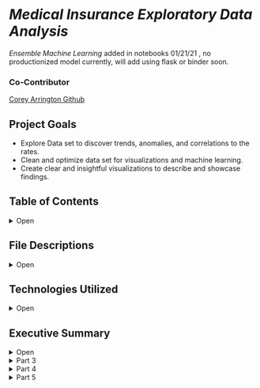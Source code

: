 

# *Medical Insurance Exploratory Data Analysis*

*Ensemble Machine Learning* added in notebooks 01/21/21 , no productionized model currently, will add using flask or binder soon.


### Co-Contributor
<a href = "https://github.com/CoreyArr/Medical-Insurance-Project" >Corey Arrington Github</a>

## Project Goals 

- Explore Data set to discover trends, anomalies, and correlations to the rates.
- Clean and optimize data set for visualizations and machine learning.
- Create clear and insightful visualizations to describe and showcase findings.



## Table of Contents

<details>
    <summary>Open</summary>

        1. File Descriptions
        2. Technologies Used
        3. Executive Summary

</details>

## File Descriptions

<details>
    <summary>Open</summary>

- insurance.csv: data pre-clean.
- Medical_Insurance_Project.ipynb: jupyter notebook on data anaylsis.

</details>

## Technologies Utilized

<details>
    <summary>Open</summary>

        1. Python3
        2. Pandas
        3. Matplotlib
        4. Seaborn
        5. Sci-py
        6. Numpy
        7. Sci-kit learn

</details>

 ## Executive Summary
<details>
    <summary>Open</summary>
    <h2>Primary Goals</h2>
<p>The goals I set out for this project was to collaborate with data analyst Corey Arrington on a portfolio piece that showcases a range of our abilities. Furthermore I set out to create value for those interested investing into medical insurance, helping them understand the variables and features that contribute to the pricing model. This is a high level overview and not specific to one company or a one solution that speaks for all companies."</p>


### Library Imports
<details>
    <summary>Part 1</summary>

<h3>Importing required Libraries, Loading into Dataframe</h3>
    <p>The require libraries included the utilization of primarily pandas, numpy, matplotlib, and seaborn. The inclusion of sklearn was for preprocessing.</p>
</details>

<details>
    <summary>Part 2</summary>
    <h3>Early Eda</h3>
    <p> This portion focused primarily on understanding the key statistics
    and evaluation of the data frame. These findings were as follows:
    <h5>Max Value</h5>

    The max values showed a high of 64 in age, 53.13 in BMI, 5 in children, and lastly $63770.40 in charges.
 <h5>Min Value</h5>

    The min values showed a low of 18 in age, 15.96 in BMI, 0 in children, and lastly $1121.87 in charges.
</details>
  <h5>Mean Value</h5>

    The mean values showed a average of 39 in age, 30 in BMI, 1 in children, and lastly $13270.42 in charges.
</details>
<details>
    <summary>Part 3</summary>
    <h3>Data Visualization</h3>
    <h5>Histogram: BMI</h5>
<img src="https://github.com/AlignedMind/Medical-Insurance-Analysis-EDA/blob/main/images/hist_bmi.png" alt="Histogram: BMI">
 -----
    <h5>Histogram: Charges</h5>
<img src="https://github.com/AlignedMind/Medical-Insurance-Analysis-EDA/blob/main/images/hist_charge.png" alt="Histogram: Charges">
 -----
    <h5>Histogram: Age</h5>
<img src="https://github.com/AlignedMind/Medical-Insurance-Analysis-EDA/blob/main/images/hist_age.png" alt="Histogram: Age">
 -----
    <h5>Histogram: Children</h5>
<img src="https://github.com/AlignedMind/Medical-Insurance-Analysis-EDA/blob/main/images/hist_children.png" alt="Histogram: Children">
 -----
    <h5>HeatMap: Correlation</h5>
<img src="https://github.com/AlignedMind/Medical-Insurance-Analysis-EDA/blob/main/images/heatmap.png" alt="HeatMap: Correlation">
 -----
    <h5>Category Plot: Side By Side Bar Plot</h5>
<img src="https://github.com/AlignedMind/Medical-Insurance-Analysis-EDA/blob/main/images/barplot.png" alt="Category Side By Side Bar Plot">
 -----
    <h5>Scatter Plot: Regressors </h5>
<img src="https://github.com/AlignedMind/Medical-Insurance-Analysis-EDA/blob/main/images/scatter.png" alt="Category Side By Side Bar Plot">
<p>

- Clear Regression pattern, bottom details that the older you become there is an increase in charges in addition to the higher bmi

- Second regression pattern shows that individuals with low bmi's that are smokers pay nearly the same as high bmi non smokers.

- Third regression pattern shows higher bmi that are smokers pay alot more the older they become.
</p>
</details>

<details>
    <summary>Part 4</summary>
    <h3>Summarizing Findings</h3>
    <h4>Who pays more in medical insurance and why ?</h4>
    <p>Smokers carry the highest correlated inflation to price at .78, next comes the age variable at .29 and then rounding the top 3 is bmi at .19. Given these features there is a clear pattern the older and the heavier you are there is a increase on the price you pay. Whereas no matter your age or weight if you smoke there is a sustantial increase on the individuals medical insurance cost. Men on average pay more than women when factoring in smoking and women pay more when considering non-smokers.</p>
    <div>
</details>
    <details>
    <summary>Part 5</summary>
    <h3>Closing Thoughts</h3>
    <p> This project is part 1 of a whole, the next portion will serve as a machine learning project. Utilizing ensemble learning to predict charges based on the present features of this data set.
    </p>
</details>
